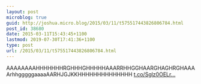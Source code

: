 ```yaml
---
layout: post
microblog: true
guid: http://joshua.micro.blog/2015/03/11/t575517443826806784.html
post_id: 38680
date: 2015-03-11T15:43:45+1100
lastmod: 2019-07-30T17:41:36+1100
type: post
url: /2015/03/11/t575517443826806784.html
---
```

AAAAAAAAHHHHHHHRGHHHGHHHHHAAARRHHGGHAARGHAGHRGHAAAArhhgggggaaaaAARHJGJKKHHHHHHHHHHHHHH [t.co/Sglz0OELr...](https://t.co/Sglz0OELro)
